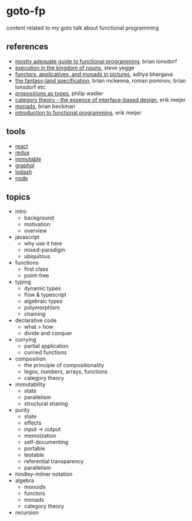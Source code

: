 # goto-fp
content related to my goto talk about functional programming

## references
- [mostly adequate guide to functional programming](https://www.gitbook.com/book/drboolean/mostly-adequate-guide), brian lonsdorf
- [execution in the kingdom of nouns](http://steve-yegge.blogspot.dk/2006/03/execution-in-kingdom-of-nouns.html), steve yegge
- [functors, applicatives, and monads in pictures](http://adit.io/posts/2013-04-17-functors,_applicatives,_and_monads_in_pictures.html), aditya bhargava
- [the fantasy-land specification](https://github.com/fantasyland/fantasy-land), brian mckenna, roman pominov, brian lonsdorf etc.
- [propositions as types](https://www.youtube.com/watch?v=IOiZatlZtGU), philip wadler
- [category theory - the essence of interface-based design](https://www.youtube.com/watch?v=JMP6gI5mLHc), erik meijer
- [monads](https://www.youtube.com/watch?v=ZhuHCtR3xq8), brian beckman
- [introduction to functional programming](https://www.youtube.com/watch?v=z0N1aZ6SnBk), erik meijer

## tools
- [react](https://facebook.github.io/react/)
- [redux](http://redux.js.org/)
- [immutable](https://facebook.github.io/immutable-js/)
- [graphql](http://graphql.org/)
- [lodash](https://lodash.com/)
- [node](https://nodejs.org/en/)

## topics
- intro
  - background
  - motivation
  - overview
- javascript
  - why use it here
  - mixed-paradigm
  - ubiquitous
- functions
  - first class
  - point-free
- typing
  - dynamic types
  - flow & typescript
  - algebraic types
  - polymorphism
  - chaining
- declarative code
  - what > how
  - divide and conquer
- currying
  - partial application
  - curried functions
- composition
  - the principle of compositionality
  - legos, numbers, arrays, functions
  - category theory
- immutability
  - state
  - parallelism
  - structural sharing
- purity
  - state
  - effects
  - input -> output
  - memoization
  - self-documenting
  - portable
  - testable
  - referential transparency
  - parallelism
- hindley-milner notation
- algebra
  - monoids
  - functors
  - monads
  - category theory
- recursion
